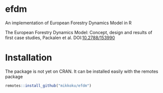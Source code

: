 # efdm
An implementation of European Forestry Dynamics Model in R

The European Forestry Dynamics Model: Concept, design and results of first case studies, Packalen et al. DOI:[10.2788/153990](http://dx.doi.org/10.2788/153990)

# Installation

The package is not yet on CRAN. It can be installed easily with the remotes package

```R
remotes::install_github("mikkoku/efdm")
```
